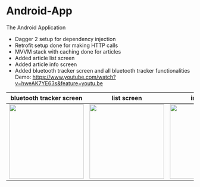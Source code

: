 # Android-App
The Android Application
- Dagger 2 setup for dependency injection
- Retrofit setup done for making HTTP calls
- MVVM stack with caching done for articles
- Added article list screen
- Added article info screen
- Added bluetooth tracker screen and all bluetooth tracker functionalities
Demo: https://www.youtube.com/watch?v=hweAK7YE63s&feature=youtu.be

| bluetooth tracker screen | list screen | info screen |
|--------------------------|-------------|-------------|
|<img src="https://trello-attachments.s3.amazonaws.com/5fd473d29535b983a5fdb46a/1080x2340/77a59ccf1d290da0662cb7152c398a42/Screenshot_20201212-125328.jpg" width="200" />|<img src="https://trello-attachments.s3.amazonaws.com/5fd473d29535b983a5fdb46a/1080x2340/90bf045a6166446db249fa50fff39a0e/Screenshot_20201212-125330.jpg" width="200" />|<img src="https://trello-attachments.s3.amazonaws.com/5fd473d29535b983a5fdb46a/1080x2340/2d8dd8df6d57f4c3a25eb606416944be/Screenshot_20201212-125333.jpg" width="200" />|
